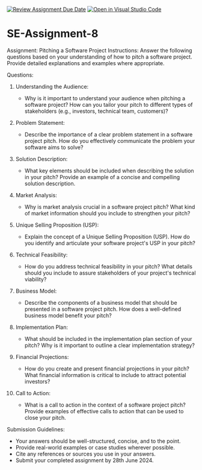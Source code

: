 [![Review Assignment Due Date](https://classroom.github.com/assets/deadline-readme-button-22041afd0340ce965d47ae6ef1cefeee28c7c493a6346c4f15d667ab976d596c.svg)](https://classroom.github.com/a/4bgukiqw)
[![Open in Visual Studio Code](https://classroom.github.com/assets/open-in-vscode-2e0aaae1b6195c2367325f4f02e2d04e9abb55f0b24a779b69b11b9e10269abc.svg)](https://classroom.github.com/online_ide?assignment_repo_id=15375455&assignment_repo_type=AssignmentRepo)
# SE-Assignment-8
 Assignment: Pitching a Software Project
 Instructions:
Answer the following questions based on your understanding of how to pitch a software project. Provide detailed explanations and examples where appropriate.

 Questions:

1. Understanding the Audience:
   - Why is it important to understand your audience when pitching a software project? How can you tailor your pitch to different types of stakeholders (e.g., investors, technical team, customers)?

2. Problem Statement:
   - Describe the importance of a clear problem statement in a software project pitch. How do you effectively communicate the problem your software aims to solve?

3. Solution Description:
   - What key elements should be included when describing the solution in your pitch? Provide an example of a concise and compelling solution description.

4. Market Analysis:
   - Why is market analysis crucial in a software project pitch? What kind of market information should you include to strengthen your pitch?

5. Unique Selling Proposition (USP):
   - Explain the concept of a Unique Selling Proposition (USP). How do you identify and articulate your software project's USP in your pitch?

6. Technical Feasibility:
   - How do you address technical feasibility in your pitch? What details should you include to assure stakeholders of your project's technical viability?

7. Business Model:
   - Describe the components of a business model that should be presented in a software project pitch. How does a well-defined business model benefit your pitch?

8. Implementation Plan:
   - What should be included in the implementation plan section of your pitch? Why is it important to outline a clear implementation strategy?

9. Financial Projections:
   - How do you create and present financial projections in your pitch? What financial information is critical to include to attract potential investors?

10. Call to Action:
    - What is a call to action in the context of a software project pitch? Provide examples of effective calls to action that can be used to close your pitch.

 Submission Guidelines:
- Your answers should be well-structured, concise, and to the point.
- Provide real-world examples or case studies wherever possible.
- Cite any references or sources you use in your answers.
- Submit your completed assignment by 28th June 2024.


